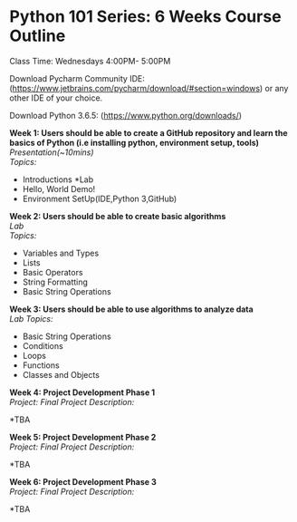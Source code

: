 # Python 101 Series: 6 Weeks Course Outline  

Class Time: Wednesdays 4:00PM- 5:00PM 


Download Pycharm Community IDE:  (https://www.jetbrains.com/pycharm/download/#section=windows)  or any other IDE of your choice.

Download Python 3.6.5:  (https://www.python.org/downloads/)  
  
  
**Week 1: Users should be able to create a GitHub repository and learn the basics of Python (i.e installing python, environment setup, tools)**  
*Presentation(~10mins)  
Topics:*
- Introductions
*Lab
- Hello, World Demo!
- Environment SetUp(IDE,Python 3,GitHub)

**Week 2: Users should be able to create basic algorithms**  
*Lab  
Topics:*
- Variables and Types
- Lists
- Basic Operators
- String Formatting
- Basic String Operations

**Week 3: Users should be able to use algorithms to analyze data**  
*Lab 
Topics:*
- Basic String Operations
- Conditions
- Loops
- Functions  
- Classes and Objects

**Week 4: Project Development Phase 1**  
*Project: Final Project 
Description:*  

*TBA

**Week 5: Project Development Phase 2**  
*Project: Final Project 
Description:*  

*TBA

**Week 6: Project Development Phase 3**  
*Project: Final Project
Description:*  

*TBA
